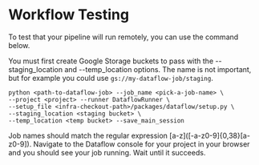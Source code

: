 # Workflow Testing

To test that your pipeline will run remotely, you can use the command below.

You must first create Google Storage buckets to pass with the --staging_location
and --temp_location options. The name is not important, but for example you
could use `gs://my-dataflow-job/staging`.

```
python <path-to-dataflow-job> --job_name <pick-a-job-name> \
--project <project> --runner DataflowRunner \
--setup_file <infra-checkout-path>/packages/dataflow/setup.py \
--staging_location <staging bucket> \
--temp_location <temp bucket> --save_main_session
```

Job names should match the regular expression [a-z]\([-a-z0-9]{0,38}[a-z0-9]).
Navigate to the Dataflow console for your project in your browser and you should
see your job running. Wait until it succeeds.
